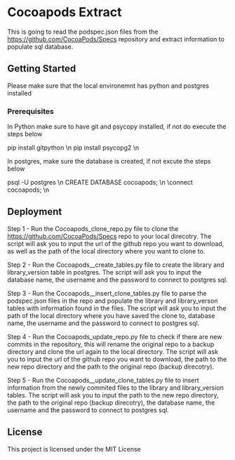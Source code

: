 # Cocoapods Extract
This is going to read the podspec.json files from the https://github.com/CocoaPods/Specs repository and extract information to populate sql database.

## Getting Started

Please make sure that the local environemnt has python and postgres installed

### Prerequisites

In Python make sure to have git and psycopy installed, if not do execute the steps below

pip install gitpython \n
pip install psycopg2 \n

In postgres, make sure the database is created, if not excute the steps below

psql -U postgres \n
CREATE DATABASE cocoapods; \n
\connect cocoapods; \n

## Deployment

Step 1 - Run the Cocoapods_clone_repo.py file to clone the https://github.com/CocoaPods/Specs repo to your local direcotry. The script will ask you to input the url of the github repo you want to download, as well as the path of the local directory where you want to clone to.

Step 2 - Run the Cocoapods__create_tables.py file to create the library and library_version table in postgres. The script will ask you to input the database name, the username and the password to connect to postgres sql.

Step 3 - Run the Cocoapods__insert_clone_tables.py file to parse the podspec.json files in the repo and populate the library and library_verson tables with information found in the files. The script will ask you to input the path of the local directory where you have saved the clone to, database name, the username and the password to connect to postgres sql.

Step 4 - Run the Cocoapods_update_repo.py file to check if there are new commits in the repository, this will rename the original repo to a backup directory and clone the url again to the local directory. The script will ask you to input the url of the github repo you want to download, the path to the new repo directory and the path to the original repo (backup direcotry).

Step 5 - Run the Cocoapods__update_clone_tables.py file to insert information from the newly commited files to the library and library_version tables. The script will ask you to input the path to the new repo directory, the path to the original repo (backup direcotry), the database name, the username and the password to connect to postgres sql.

## License

This project is licensed under the MIT License



